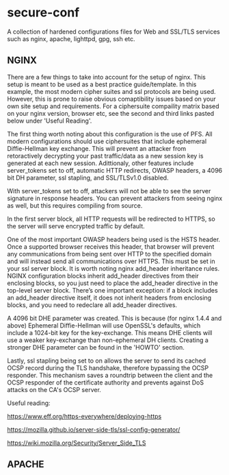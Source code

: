 # secure-conf
A collection of hardened configurations files for Web and SSL/TLS services such as nginx, apache, lighttpd, gpg, ssh etc.

## NGINX

There are a few things to take into account for the setup of nginx. This setup is meant to be used as a best practice guide/template. In this example, the most modern cipher suites and ssl protocols are being used. However, this is prone to raise obvious comaptibility issues based on your own site setup and requirements. For a ciphersuite compaility matrix based on your nginx version, browser etc, see the second and third links pasted below under 'Useful Reading'. 

The first thing worth noting about this configuration is the use of PFS. All modern configurations should use ciphersuites that include ephemeral Diffie-Hellman key exchange. This will prevent an attacker from retoractively decrypting your past traffic/data as a new session key is generated at each new session. Adittionaly, other features include server_tokens set to off, automatic HTTP redirects, OWASP headers, a 4096 bit DH parameter, ssl stapling, and SSL/TLSv1.0 disabled. 

With server_tokens set to off, attackers will not be able to see the server signature in response headers. You can prevent attackers from seeing nginx as well, but this requires compiling from source. 

In the first server block, all HTTP requests will be redirected to HTTPS, so the server will serve encrypted traffic by default. 

One of the most important OWASP headers being used is the HSTS header. Once a supported browser receives this header, that browser will prevent any communications from being sent over HTTP to the specified domain and will instead send all communications over HTTPS. This must be set in your ssl server block. It is worth noting nginx add_header inheritance rules. NGINX configuration blocks inherit add_header directives from their enclosing blocks, so you just need to place the add_header directive in the top-level server block. There’s one important exception: if a block includes an add_header directive itself, it does not inherit headers from enclosing blocks, and you need to redeclare all add_header directives. 

A 4096 bit DHE parameter was created. This is because (for nginx 1.4.4 and above) Ephemeral Diffie-Hellman will use OpenSSL's defaults, which include a 1024-bit key for the key-exchange. This means DHE clients will use a weaker key-exchange than non-ephemeral DH clients. Creating a stronger DHE parameter can be found in the 'HOWTO' section. 

Lastly, ssl stapling being set to on allows the server to send its cached OCSP record during the TLS handshake, therefore bypassing the OCSP responder. This mechanism saves a roundtrip between the client and the OCSP responder of the certificate authority and prevents against DoS attacks on the CA's OCSP server. 

Useful reading:

https://www.eff.org/https-everywhere/deploying-https

https://mozilla.github.io/server-side-tls/ssl-config-generator/

https://wiki.mozilla.org/Security/Server_Side_TLS

## APACHE
